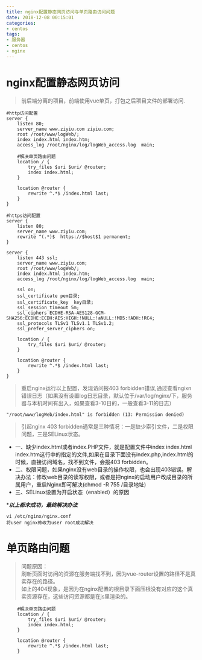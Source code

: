 ```yaml
---
title: nginx配置静态网页访问与单页路由访问问题
date: 2018-12-08 00:15:01
categories:
- centos
tags: 
- 服务器
- centos
- nginx
---
```



# nginx配置静态网页访问

> 前后端分离的项目，前端使用vue单页，打包之后项目文件的部署访问.

```
#http访问配置
server {
    listen 80;
    server_name www.ziyiu.com ziyiu.com;
    root /root/www/logWeb/;
    index index.html index.htm;
    access_log /root/nginx/log/logWeb_access.log  main;

    #解决单页路由问题
    location / {
        try_files $uri $uri/ @router;
        index index.html;
    }

    location @router {
        rewrite ^.*$ /index.html last;
    }
}

#https访问配置
server {
    listen 80;
    server_name www.ziyiu.com;
    rewrite ^(.*)$  https://$host$1 permanent;
}

server {
    listen 443 ssl;
    server_name www.ziyiu.com;
    root /root/www/logWeb/;
    index index.html index.htm;
    access_log /root/nginx/log/logWeb_access.log  main;

    ssl on;
    ssl_certificate pem目录;
    ssl_certificate_key  key目录;
    ssl_session_timeout 5m;
    ssl_ciphers ECDHE-RSA-AES128-GCM-SHA256:ECDHE:ECDH:AES:HIGH:!NULL:!aNULL:!MD5:!ADH:!RC4;
    ssl_protocols TLSv1 TLSv1.1 TLSv1.2;
    ssl_prefer_server_ciphers on;

    location / {
        try_files $uri $uri/ @router;
    }

    location @router {
        rewrite ^.*$ /index.html last;
    }
}

```

> 重启nginx运行以上配置，发现访问报403 forbidden错误,通过查看ngixn错误日志（如果没有设置log日志目录，默认位于/var/log/nginx/下，服务器与本机时间有出入，如果查看3-10日的，一般查看3-11的日志）
```
"/root/www/logWeb/index.html" is forbidden (13: Permission denied)
```

> 引起nginx 403 forbidden通常是三种情况：一是缺少索引文件，二是权限问题，三是SELinux状态。
* 一、缺少index.html或者index.PHP文件，就是配置文件中index index.html index.htm这行中的指定的文件,如果在目录下面没有index.php,index.html的时候，直接访问域名，找不到文件，会报403 forbidden。
* 二、权限问题，如果nginx没有web目录的操作权限，也会出现403错误。解决办法：修改web目录的读写权限，或者是把nginx的启动用户改成目录的所属用户，重启Nginx即可解决(chmod -R 755 /目录地址)
* 三、SELinux设置为开启状态（enabled）的原因

**********以上都未成功，最终解决办法*********  
```
vi /etc/nginx/nginx.conf
将user nginx修改为user root成功解决
```

# 单页路由问题
> 问题原因：  
> 刷新页面时访问的资源在服务端找不到，因为vue-router设置的路径不是真实存在的路径。  
> 如上的404现象，是因为在nginx配置的根目录下面压根没有对应的这个真实资源存在，这些访问资源都是在js里渲染的。  
```
    #解决单页路由问题
    location / {
        try_files $uri $uri/ @router;
        index index.html;
    }

    location @router {
        rewrite ^.*$ /index.html last;
    }
```
